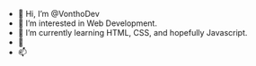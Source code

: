 - 👋 Hi, I’m @VonthoDev
- 👀 I’m interested in Web Development.
- 🌱 I’m currently learning HTML, CSS, and hopefully Javascript.
- 💞️ 
- 📫 

<!---
VonthoDev/VonthoDev is a ✨ special ✨ repository because its `README.md` (this file) appears on your GitHub profile.
You can click the Preview link to take a look at your changes.
--->
